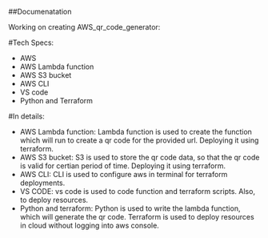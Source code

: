 ##Documenatation

Working on creating AWS_qr_code_generator:

#Tech Specs:
  - AWS
  - AWS Lambda function
  - AWS S3 bucket
  - AWS CLI
  - VS code
  - Python and Terraform


#In details:
- AWS Lambda function: Lambda function is used to create the function which will run to create a qr code for the provided url. Deploying it using terraform.
- AWS S3 bucket: S3 is used to store the qr code data, so that the qr code is valid for certian period of time. Deploying it using terraform.
- AWS CLI: CLI is used to configure aws in terminal for terraform deployments.
- VS CODE: vs code is used to code function and terraform scripts. Also, to deploy resources.
- Python and terraform: Python is used to write the lambda function, which will generate the qr code. Terraform is used to deploy resources in cloud without logging into aws console.
